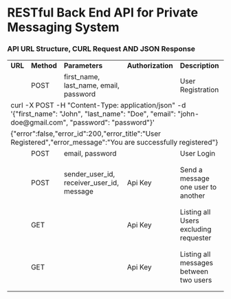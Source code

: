 # RESTful Back End API for Private Messaging System

<h3>API URL Structure, CURL Request AND JSON Response</h3>
<table>
    <tbody>
        <tr>
            <td><strong>URL</strong></td>
            <td><strong>Method</strong></td>
            <td><strong>Parameters</strong></td>
            <td><strong>Authorization</strong></td>
            <td><strong>Description</strong></td>
        </tr>
        <tr>
            <td><?php echo getBaseUrl() . 'api/endpoints/register.php'; ?></td>
            <td>POST</td>
            <td>first_name, last_name, email, password</td>
            <td></td>
            <td>User Registration</td>
        </tr>
        <tr>
            <td colspan="5">
                        curl -X POST
                        -H "Content-Type: application/json"
                        -d '{"first_name": "John", "last_name": "Doe", "email": "john-doe@gmail.com", "password": "password"}'
                        <?php echo getBaseUrl() . 'api/endpoints/register.php'; ?>
            </td>
        </tr>
        <tr>
            <td colspan="5">
                        {"error":false,"error_id":200,"error_title":"User Registered","error_message":"You are successfully registered"}
            </td>
        </tr>
        <tr>
            <td><?php echo getBaseUrl() . 'api/endpoints/login.php'; ?></td>
            <td>POST</td>
            <td>email, password</td>
            <td></td>
            <td>User Login</td>
        </tr>
        <tr>
            <td colspan="5">
            </td>
        </tr>
        <tr>
            <td colspan="5">
            </td>
        </tr>
        <tr>
            <td><?php echo getBaseUrl() . 'api/endpoints/send_message.php'; ?></td>
            <td>POST</td>
            <td>sender_user_id, receiver_user_id, message</td>
            <td>Api Key</td>
            <td>Send a message one user to another</td>
        </tr>
        <tr>
            <td colspan="5">
            </td>
        </tr>
        <tr>
            <td colspan="5">
            </td>
        </tr>
        <tr>
            <td><?php echo getBaseUrl() . 'api/endpoints/list_all_users.php'; ?></td>
            <td>GET</td>
            <td></td>
            <td>Api Key</td>
            <td>Listing all Users excluding requester</td>
        </tr>
        <tr>
            <td colspan="5">
            </td>
        </tr>
        <tr>
            <td colspan="5">
            </td>
        </tr>
       <tr>
            <td><?php echo getBaseUrl() . 'api/endpoints/view_messages.php/user=:id'; ?></td>
            <td>GET</td>
            <td></td>
            <td>Api Key</td>
            <td>Listing all messages between two users</td>
        </tr>
        <tr>
            <td colspan="5">
            </td>
        </tr>
        <tr>
            <td colspan="5">
            </td>
        </tr>
    </tbody>

</table>             
